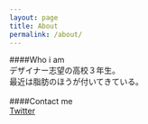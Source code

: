 ```yaml
---
layout: page
title: About
permalink: /about/
---
```

####Who i am <br>
デザイナー志望の高校３年生。<br>
最近は脂肪のほうが付いてきている。<br>
<br>
####Contact me <br>
[Twitter](http://twitter.com/t0531313pc)
